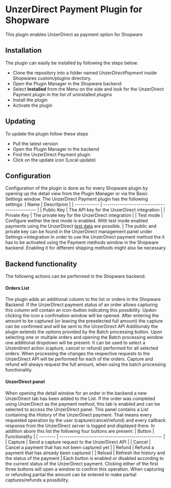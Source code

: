 # UnzerDirect Payment Plugin for Shopware #
This plugin enables UnzerDirect as payment option for Shopware
## Installation ##
The plugin can easily be installed by following the steps below:
- Clone the repository into a folder named *UnzerDirectPayment* inside Shopwares *custom/plugins* directory.
- Open the Plugin Manager in the Shopware backend
- Select **Installed** from the Menu on the side and look for the UnzerDirect Payment plugin in the list of uninstalled plugins
- Install the plugin
- Activate the plugin
## Updating ##
To update the plugin follow these steps
- Pull the latest version
- Open the Plugin Manager in the backend
- Find the UnzerDirect Payment plugin
- Click on the update icon (Local update)
## Configuration ##
Configuration of the plugin is done as for every Shopware plugin by opening up the detail view from the Plugin Manager or via the Basic Settings window.
The UnzerDirect Payment plugin has the following settings:
|  Name        | Descritpion                                   |
| ------------ | --------------------------------------------- |
|  Public Key  | The API key for the UnzerDirect integration      |
|  Private Key | The private key for the UnzerDirect integration  |
|  Test mode   | Configure wether the test mode is enabled. With test mode enabled payments using the UnzerDirect [test data](https://learn.quickpay.net/tech-talk/appendixes/test/ "test data") are possible.  |
The public and private key can be found in the UnzerDirect management panel under Settings->Integration
In order to use the UnzerDirect payment method the it has to be activated using the Payment methods window in the Shopware backend. Enabling it for different shipping methods might also be necessary
## Backend functionality ##
The following actions can be performed in the Shopware backend:
#### Orders List ####
The plugin adds an additional column to the list or orders in the Shopware Backend. If the UnzerDirect payment status of an order allows capturing this column will contain an icon-button indicating this possibility. Updon clicking the icon a confimation window will be opened. After entering the amount to be captured (or leaving the preselected full amount) the capture can be confirmed and will be sent to the UnzerDirect API
Additionaly the plugin extends the options provided by the Batch processing button. Upon selecting one or multiple orders and opening the Batch processing window one additional dropdown will be present. It can be used to select a Unzerdirect action (capture, cancel or refund) performed for all selected orders. When processing the changes the respective requests to the UnzerDirect API will be performed for each of the orders. Capture and refund will always request the full amount, when using the batch processing functionality.
#### UnzerDirect panel ####
When opening the detail window for an order in the backend a new UnzerDirect tab has been added to the List. If the order was completed using UnzerDirect as the payment method, this tab is enabled and can be selected to access the UnzerDirect panel.
This panel contains a List containing the History of the UnzerDirect payment. That means every requested operation by the user (capture/cancel/refund) and every callback response from the UnzerDirect server is logged and displayed there.
In addition abore this list the following four buttons are present:
| Button   | Functionality                                      |
| -------- | -------------------------------------------------- |
| Capture  | Send a capture request to the UnzerDirect API         |
| Cancel   | Cancel a payment that has not been captured yet    |
| Refund   | Refund a payment that has already been captured    |
| Reload   | Refresh the history and the status of the payment  |
Each button is enabled or disabled according to the current status of the UnzerDirect payment.
Clicking either of the first three buttons will open a window to confirm this operation. When capturing or refunding partial the amount can be entered to make partial captures/refunds a possibility.

